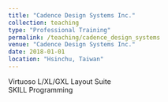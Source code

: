 ```yaml
---
title: "Cadence Design Systems Inc."
collection: teaching
type: "Professional Training"
permalink: /teaching/cadence_design_systems
venue: "Cadence Design Systems Inc."
date: 2018-01-01
location: "Hsinchu, Taiwan"
---
```


Virtuoso L/XL/GXL Layout Suite  
SKILL Programming  